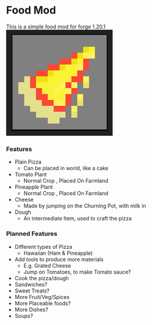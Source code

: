 # Food Mod
This is a simple food mod for forge 1.20.1
![Pog Pizza](/resources/image.png)
### Features
- Plain Pizza
  - Can be placed in world, like a cake  
- Tomato Plant
  - Normal Crop , Placed On Farmland 
- Pineapple Plant
  - Normal Crop , Placed On Farmland
- Cheese
  - Made by jumping on the Churning Pot, with milk in 
- Dough
  - An intermediate Item, used to craft the pizza


### Planned Features
- Different types of Pizza
  - Hawaiian (Ham & Pineapple)
- Add tools to produce more materials
  - E.g. Grated Cheese
  - Jump on Tomatoes, to make Tomato sauce?
- Cook the pizza/dough
- Sandwiches?
- Sweet Treats?
- More Fruit/Veg/Spices
- More Placeable foods?
- More Dishes?
- Soups?